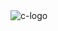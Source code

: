 <div class="col-12 col-md-6 col-lg-3 border border-light text-center partnersblock">
<img src="dist/images/client47.jpg" alt="c-logo" title="" class="img-fluid py-4"></div>
